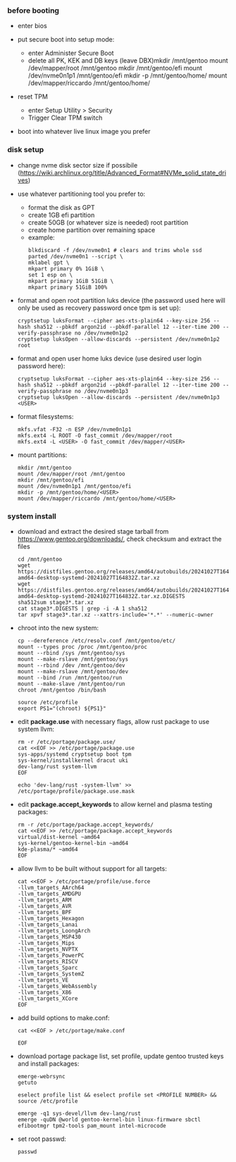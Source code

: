 ### before booting

- enter bios
- put secure boot into setup mode:
  - enter Administer Secure Boot
  - delete all PK, KEK and DB keys (leave DBX)mkdir /mnt/gentoo
mount /dev/mapper/root /mnt/gentoo
mkdir /mnt/gentoo/efi
mount /dev/nvme0n1p1 /mnt/gentoo/efi
mkdir -p /mnt/gentoo/home/<USER>
mount /dev/mapper/riccardo /mnt/gentoo/home/<USER>
- reset TPM
  - enter Setup Utility > Security
  - Trigger Clear TPM switch

- boot into whatever live linux image you prefer

### disk setup

- change nvme disk sector size if possibile (https://wiki.archlinux.org/title/Advanced_Format#NVMe_solid_state_drives)

- use whatever partitioning tool you prefer to:
  - format the disk as GPT
  - create 1GB efi partition
  - create 50GB (or whatever size is needed) root partition
  - create home partition over remaining space
  - example:
    ```
    blkdiscard -f /dev/nvme0n1 # clears and trims whole ssd
    parted /dev/nvme0n1 --script \
    mklabel gpt \
    mkpart primary 0% 1GiB \
    set 1 esp on \
    mkpart primary 1GiB 51GiB \
    mkpart primary 51GiB 100%
    ```

- format and open root partition luks device (the password used here will only be used as recovery password once tpm is set up):
  ```
  cryptsetup luksFormat --cipher aes-xts-plain64 --key-size 256 --hash sha512 --pbkdf argon2id --pbkdf-parallel 12 --iter-time 200 --verify-passphrase no /dev/nvme0n1p2
  cryptsetup luksOpen --allow-discards --persistent /dev/nvme0n1p2 root
  ```

- format and open user home luks device (use desired user login password here):
  ```
  cryptsetup luksFormat --cipher aes-xts-plain64 --key-size 256 --hash sha512 --pbkdf argon2id --pbkdf-parallel 12 --iter-time 200 --verify-passphrase no /dev/nvme0n1p3
  cryptsetup luksOpen --allow-discards --persistent /dev/nvme0n1p3 <USER>
  ```

- format filesystems:
  ```
  mkfs.vfat -F32 -n ESP /dev/nvme0n1p1
  mkfs.ext4 -L ROOT -O fast_commit /dev/mapper/root
  mkfs.ext4 -L <USER> -O fast_commit /dev/mapper/<USER>
  ```

- mount partitions:
  ```
  mkdir /mnt/gentoo
  mount /dev/mapper/root /mnt/gentoo
  mkdir /mnt/gentoo/efi
  mount /dev/nvme0n1p1 /mnt/gentoo/efi
  mkdir -p /mnt/gentoo/home/<USER>
  mount /dev/mapper/riccardo /mnt/gentoo/home/<USER>
  ```

### system install

- download and extract the desired stage tarball from https://www.gentoo.org/downloads/, check checksum and extract the files
  ```
  cd /mnt/gentoo
  wget https://distfiles.gentoo.org/releases/amd64/autobuilds/20241027T164832Z/stage3-amd64-desktop-systemd-20241027T164832Z.tar.xz
  wget https://distfiles.gentoo.org/releases/amd64/autobuilds/20241027T164832Z/stage3-amd64-desktop-systemd-20241027T164832Z.tar.xz.DIGESTS
  sha512sum stage3*.tar.xz
  cat stage3*.DIGESTS | grep -i -A 1 sha512
  tar xpvf stage3*.tar.xz --xattrs-include='*.*' --numeric-owner
  ```

- chroot into the new system:
  ```
  cp --dereference /etc/resolv.conf /mnt/gentoo/etc/
  mount --types proc /proc /mnt/gentoo/proc
  mount --rbind /sys /mnt/gentoo/sys
  mount --make-rslave /mnt/gentoo/sys
  mount --rbind /dev /mnt/gentoo/dev
  mount --make-rslave /mnt/gentoo/dev
  mount --bind /run /mnt/gentoo/run
  mount --make-slave /mnt/gentoo/run
  chroot /mnt/gentoo /bin/bash
  
  source /etc/profile
  export PS1="(chroot) ${PS1}"
  ```

- edit **package.use** with necessary flags, allow rust package to use system llvm:
  ```
  rm -r /etc/portage/package.use/
  cat <<EOF >> /etc/portage/package.use
  sys-apps/systemd cryptsetup boot tpm
  sys-kernel/installkernel dracut uki
  dev-lang/rust system-llvm
  EOF
  
  echo 'dev-lang/rust -system-llvm' >> /etc/portage/profile/package.use.mask
  ```

- edit **package.accept_keywords** to allow kernel and plasma testing packages:
  ```
  rm -r /etc/portage/package.accept_keywords/
  cat <<EOF >> /etc/portage/package.accept_keywords
  virtual/dist-kernel ~amd64
  sys-kernel/gentoo-kernel-bin ~amd64
  kde-plasma/* ~amd64
  EOF
  ```

- allow llvm to be built without support for all targets:
  ```
  cat <<EOF > /etc/portage/profile/use.force
  -llvm_targets_AArch64
  -llvm_targets_AMDGPU
  -llvm_targets_ARM
  -llvm_targets_AVR
  -llvm_targets_BPF
  -llvm_targets_Hexagon
  -llvm_targets_Lanai
  -llvm_targets_LoongArch
  -llvm_targets_MSP430
  -llvm_targets_Mips
  -llvm_targets_NVPTX
  -llvm_targets_PowerPC
  -llvm_targets_RISCV
  -llvm_targets_Sparc
  -llvm_targets_SystemZ
  -llvm_targets_VE
  -llvm_targets_WebAssembly
  -llvm_targets_X86
  -llvm_targets_XCore
  EOF
  ```

- add build options to make.conf:
  ```
  cat <<EOF > /etc/portage/make.conf
  
  EOF
  ```

- download portage package list, set profile, update gentoo trusted keys and install packages:
  ```
  emerge-webrsync
  getuto
  
  eselect profile list && eselect profile set <PROFILE NUMBER> && source /etc/profile
  
  emerge -q1 sys-devel/llvm dev-lang/rust
  emerge -quDN @world gentoo-kernel-bin linux-firmware sbctl efibootmgr tpm2-tools pam_mount intel-microcode
  ```

- set root passwd:
  ```
  passwd
  ```

